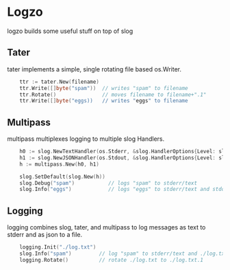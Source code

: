 # Logzo

logzo builds some useful stuff on top of slog

## Tater

tater implements a simple, single rotating file based os.Writer.

```go
	ttr := tater.New(filename)
	ttr.Write([]byte("spam"))  // writes "spam" to filename
    ttr.Rotate()               // moves filename to filename+".1"
    ttr.Write([]byte("eggs))   // writes "eggs" to filename
```

## Multipass

multipass multiplexes logging to multiple slog Handlers.

```go
	h0 := slog.NewTextHandler(os.Stderr, &slog.HandlerOptions{Level: slog.LevelDebug})
    h1 := slog.NewJSONHandler(os.Stdout, &slog.HandlerOptions{Level: slog.LevelInfo})
    h := multipass.New(h0, h1)

	slog.SetDefault(slog.New(h))
    slog.Debug("spam")           // logs "spam" to stderr/text
    slog.Info("eggs")            // logs "eggs" to stderr/text and stdout/json
```

## Logging

logging combines slog, tater, and multipass to log messages as text to stderr and as json to a file.

```go
	logging.Init("./log.txt")
	slog.Info("spam")         // log "spam" to stderr/text and ./log.txt/json
    logging.Rotate()          // rotate ./log.txt to ./log.txt.1
```

